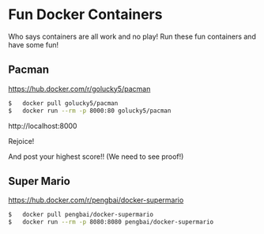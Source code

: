 # Fun Docker Containers

Who says containers are all work and no play!  Run these fun containers and have some fun!

## Pacman

https://hub.docker.com/r/golucky5/pacman

```bash
$   docker pull golucky5/pacman
$   docker run --rm -p 8000:80 golucky5/pacman
```

http://localhost:8000

Rejoice!

And post your highest score!! (We need to see proof!)

## Super Mario

https://hub.docker.com/r/pengbai/docker-supermario

```bash
$   docker pull pengbai/docker-supermario
$   docker run --rm -p 8080:8080 pengbai/docker-supermario
```
